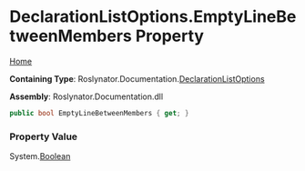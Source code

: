 <a name="_top"></a>

# DeclarationListOptions\.EmptyLineBetweenMembers Property

[Home](../../../../README.md#_top)

**Containing Type**: Roslynator\.Documentation\.[DeclarationListOptions](../README.md#_top)

**Assembly**: Roslynator\.Documentation\.dll

```csharp
public bool EmptyLineBetweenMembers { get; }
```

### Property Value

System\.[Boolean](https://docs.microsoft.com/en-us/dotnet/api/system.boolean)


